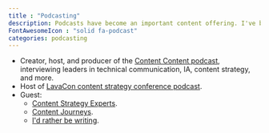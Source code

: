 ```yaml
---
title : "Podcasting"
description: Podcasts have become an important content offering. I've been a host, producer, and guest.
FontAwesomeIcon : "solid fa-podcast"
categories: podcasting
---
```


- Creator, host, and producer of the [Content Content podcast](/podcasts/), interviewing leaders in technical communication, IA, content strategy, and more.
- Host of [LavaCon content strategy conference podcast](https://lavacon.org/category/podcast/).
- Guest:
  - [Content Strategy Experts](https://www.scriptorium.com/2018/02/full-transcript-podcasting-strategy-podcast-guest-ed-marsh/).
  - [Content Journeys](https://anchor.fm/contentjourneys/episodes/Content-Journeys---014---Content-Podcasting-e160pu0).
  - [I'd rather be writing](https://idratherbewriting.com/blog/evolution-of-podcasting-podcast-ed-marsh).
